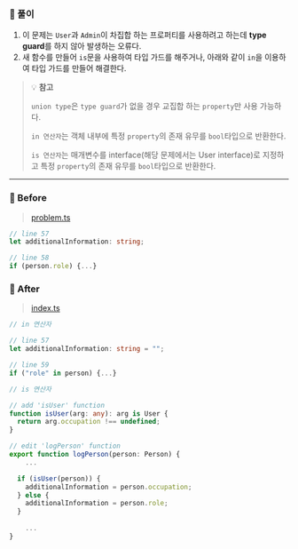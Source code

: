 ### 📝 풀이
1. 이 문제는 `User`과 `Admin`이 차집합 하는 프로퍼티를 사용하려고 하는데 **type guard**를 하지 않아 발생하는 오류다.
2. 새 함수를 만들어 `is`문을 사용하여 타입 가드를 해주거나, 아래와 같이 `in`을 이용하여 타입 가드를 만들어 해결한다.


> 💡 **참고**
> 
> `union type`은 `type guard`가 없을 경우 교집합 하는 `property`만 사용 가능하다.
> 
> `in 연산자`는 객체 내부에 특정 `property`의 존재 유무를 `bool`타입으로 반환한다.
> 
> `is 연산자`는 매개변수를 interface(해당 문제에서는 User interface)로 지정하고 특정 `property`의 존재 유무를 `bool`타입으로 반환한다.

---

### 🐤 Before
> [problem.ts](problem.ts)
```ts
// line 57
let additionalInformation: string;

// line 58
if (person.role) {...}
```

### 🐔 After
> [index.ts](index.ts)
```ts
// in 연산자

// line 57
let additionalInformation: string = "";

// line 59
if ("role" in person) {...}
```

```ts
// is 연산자

// add 'isUser' function
function isUser(arg: any): arg is User {
  return arg.occupation !== undefined;
}

// edit 'logPerson' function
export function logPerson(person: Person) {
	...

  if (isUser(person)) {
    additionalInformation = person.occupation;
  } else {
    additionalInformation = person.role;
  }
	
	...
}
```